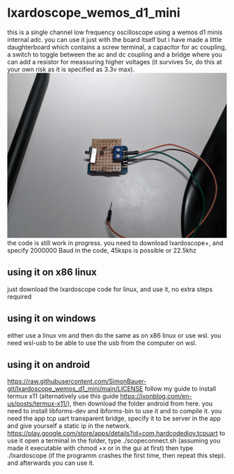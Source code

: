 # lxardoscope_wemos_d1_mini
this is a single channel low frequency oscilloscope using a wemos d1 minis internal adc. you can use it just with the board itself but i have made a little daughterboard which contains a screw terminal, a capacitor for ac coupling, a switch to toggle between the ac and dc coupling and a bridge where you can add a resistor for meassuring higher voltages (it survives 5v, do this at your own risk as it is specified as 3.3v max). 
![Alt the little daughterboard on the wemos board](https://raw.githubusercontent.com/SimonBauer-git/lxardoscope_wemos_d1_mini/main/schematic/image_1.jpg)
the code is still work in progress. you need to download lxardoscope+, and specify 2000000 Baud in the code, 45ksps is possible or 22.5khz
## using it on x86 linux
just download the lxardoscope code for linux, and use it, no extra steps required
## using it on windows
either use a linux vm and then do the same as on x86 linux or use wsl. you need wsl-usb to be able to use the usb from the computer on wsl.
## using it on android
https://raw.githubusercontent.com/SimonBauer-git/lxardoscope_wemos_d1_mini/main/LICENSE
follow my guide to install termux x11 (alternatively use this guide https://ivonblog.com/en-us/posts/termux-x11/), then download the folder android from here. you need to install libforms-dev and ibforms-bin to use it and to compile it. you need the app tcp uart transparent bridge, specify it to be server in the app and give yourself a static ip in the network. https://play.google.com/store/apps/details?id=com.hardcodedjoy.tcpuart
to use it open a terminal in the folder, type ./scopeconnect.sh (assuming you made it executable with chmod +x or in the gui at first) then type ./lxardoscope (if the programm crashes the first time, then repeat this step). and afterwards you can use it.
